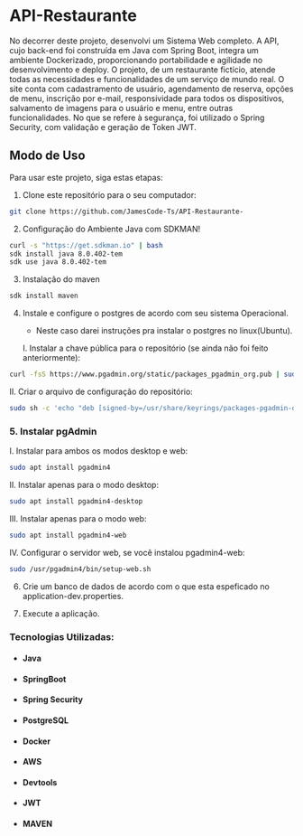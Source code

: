 # API-Restaurante
No decorrer deste projeto, desenvolvi um Sistema Web completo. A API, cujo back-end foi construída em Java com Spring Boot, integra um ambiente Dockerizado, proporcionando portabilidade e agilidade no desenvolvimento e deploy. O projeto, de um restaurante fictício, atende todas as necessidades e funcionalidades de um serviço de mundo real. O site conta com cadastramento de usuário, agendamento de reserva, opções de menu, inscrição por e-mail, responsividade para todos os dispositivos, salvamento de imagens para o usuário e menu, entre outras funcionalidades. No que se refere à segurança, foi utilizado o Spring Security, com validação e geração de Token JWT.




## Modo de Uso

Para usar este projeto, siga estas etapas:

1. Clone este repositório para o seu computador:

```bash
git clone https://github.com/JamesCode-Ts/API-Restaurante-
```

2. Configuração do Ambiente Java com SDKMAN!

```bash
curl -s "https://get.sdkman.io" | bash
sdk install java 8.0.402-tem  
sdk use java 8.0.402-tem  
```
3. Instalação do maven
```bash
sdk install maven 
```

4. Instale e configure o postgres de acordo com seu sistema Operacional.
   * Neste caso darei instruções pra instalar o postgres no linux(Ubuntu).
   
    I. Instalar a chave pública para o repositório (se ainda não foi feito anteriormente):

```bash
curl -fsS https://www.pgadmin.org/static/packages_pgadmin_org.pub | sudo gpg --dearmor -o /usr/share/keyrings/packages-pgadmin-org.gpg
```

II. Criar o arquivo de configuração do repositório:

```bash
sudo sh -c 'echo "deb [signed-by=/usr/share/keyrings/packages-pgadmin-org.gpg] https://ftp.postgresql.org/pub/pgadmin/pgadmin4/apt/$(lsb_release -cs) pgadmin4 main" > /etc/apt/sources.list.d/pgadmin4.list && apt update'
```


 ### 5. Instalar pgAdmin


 I. Instalar para ambos os modos desktop e web:

```bash
sudo apt install pgadmin4
```

II. Instalar apenas para o modo desktop:

```bash
sudo apt install pgadmin4-desktop
```

III. Instalar apenas para o modo web: 

```bash
sudo apt install pgadmin4-web 
```

IV. Configurar o servidor web, se você instalou pgadmin4-web:

```bash
sudo /usr/pgadmin4/bin/setup-web.sh
```
6. Crie um banco de dados de acordo com o que esta espeficado no application-dev.properties.

7. Execute a aplicação.



### Tecnologias Utilizadas:

* #### Java

* #### SpringBoot

* #### Spring Security

* #### PostgreSQL

* #### Docker

* #### AWS

* #### Devtools

* #### JWT

* #### MAVEN

